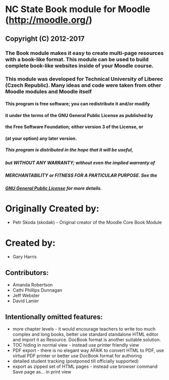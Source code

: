 # NC State Book module for Moodle (http://moodle.org/) 

## Copyright (C) 2012-2017

### The Book module makes it easy to create multi-page resources with a book-like format. This module can be used to build complete book-like websites inside of your Moodle course.
### This module was developed for Technical University of Liberec (Czech Republic). Many ideas and code were taken from other Moodle modules and Moodle itself

#### This program is free software; you can redistribute it and/or modify
#### it under the terms of the GNU General Public License as published by
#### the Free Software Foundation; either version 3 of the License, or
#### (at your option) any later version.

##### This program is distributed in the hope that it will be useful,
##### but WITHOUT ANY WARRANTY; without even the implied warranty of
##### MERCHANTABILITY or FITNESS FOR A PARTICULAR PURPOSE.  See the
##### [GNU General Public License](http://www.gnu.org/copyleft/gpl.html) for more details.

# Originally Created by:

* Petr Skoda (skodak) - Original creator of the Moodle Core Book Module

# Created by:

* Gary Harris 

## Contributors: 

* Amanda Robertson
* Cathi Phillips Dunnagan 
* Jeff Webster 
* David Lanier

## Intentionally omitted features:

* more chapter levels - it would encourage teachers to write too much complex and long books, better use standard standalone HTML editor and import it as Resource. DocBook format is another suitable solution.
* TOC hiding in normal view - instead use printer friendly view
* PDF export - there is no elegant way AFAIK to convert HTML to PDF, use virtual PDF printer or better use DocBook format for authoring
* detailed student tracking (postponed till officially supported)
* export as zipped set of HTML pages - instead use browser command Save page as... in print view
